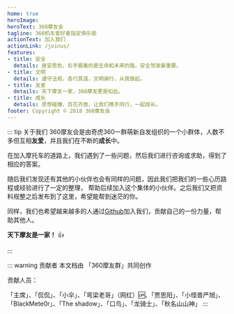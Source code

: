 ```yaml
---
home: true
heroImage: 
heroText: 360摩友会
tagline: 360机车爱好者指定俱乐部
actionText: 加入我们
actionLink: /joinus/
features:
- title: 安全
  details: 居安思危，右手握着的是生命和未来的路，安全驾驶最重要。
- title: 文明
  details: 遵守法规，各行其道，文明骑行，从我做起。
- title: 友爱
  details: 天下摩友一家，360摩友更是如此。
- title: 成长
  details: 思想碰撞，百花齐放，让我们携手同行，一起成长。
footer: Copyright © 2018 360摩友会
---
```



::: tip 关于我们
360摩友会是由奇虎360一群萌新自发组织的一个小群体，人数不多但互相**友爱**，并且我们在不断的**成长**中。

在加入摩托车的道路上，我们遇到了一些问题，然后我们进行咨询或求助，得到了相应的答案。

随后我们发现还有其他的小伙伴也会有同样的问题，因此我们把我们的一些心历路程或经验进行了一定的整理，
帮助后续加入这个集体的小伙伴。之后我们又把资料规整之后发布到了这里，希望能帮到迷茫的你。

同样，我们也希望越来越多的人通过[Github](https://www.github.com/360moyou/moyou/)加入我们，贡献自己的一份力量，帮助其他人。

**天下摩友是一家！** :+1:

:::

::: warning 贡献者
本文档由 「360摩友群」共同创作

贡献人员：

「主席」、「侃侃」、「小伞」、「弯梁老哥」（网红）:up:、「贾思阳」、「小怪兽严旭」、「BlackMete0r」、「The shadow」、「口鸟」、「龙骑士」、「秋名山山神」
:::